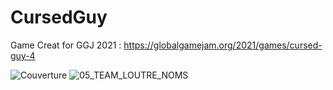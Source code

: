 # CursedGuy
Game Creat for GGJ 2021 : https://globalgamejam.org/2021/games/cursed-guy-4

![Couverture](https://user-images.githubusercontent.com/50659671/106452151-ca295100-6487-11eb-99ce-d6526bee9afa.JPG)
![05_TEAM_LOUTRE_NOMS](https://user-images.githubusercontent.com/50659671/106452469-373ce680-6488-11eb-87d6-acdf5708ba1a.jpg)
